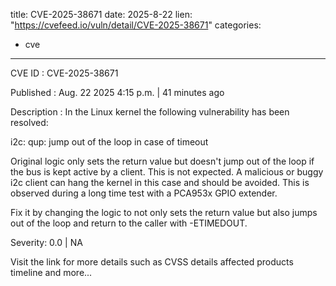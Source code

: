  
title: CVE-2025-38671
date: 2025-8-22
lien: "https://cvefeed.io/vuln/detail/CVE-2025-38671"
categories:
  - cve
---

CVE ID : CVE-2025-38671

Published :  Aug. 22
2025
4:15 p.m. | 41 minutes ago

Description : In the Linux kernel
the following vulnerability has been resolved:

i2c: qup: jump out of the loop in case of timeout

Original logic only sets the return value but doesn't jump out of the
loop if the bus is kept active by a client. This is not expected. A
malicious or buggy i2c client can hang the kernel in this case and
should be avoided. This is observed during a long time test with a
PCA953x GPIO extender.

Fix it by changing the logic to not only sets the return value
but also
jumps out of the loop and return to the caller with -ETIMEDOUT.

Severity: 0.0 | NA

Visit the link for more details
such as CVSS details
affected products
timeline
and more...
